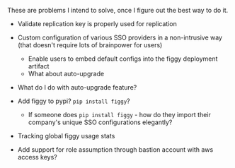 These are problems I intend to solve, once I figure out the best way to do it.

- Validate replication key is properly used for replication

- Custom configuration of various SSO providers in a non-intrusive way (that doesn't require lots of brainpower for users)
    - Enable users to embed default configs into the figgy deployment artifact
    - What about auto-upgrade 
    
- What do I do with auto-upgrade feature?

- Add figgy to pypi? `pip install figgy`?
    - If someone does `pip install figgy` - how do they import their company's unique SSO configurations elegantly?

- Tracking global figgy usage stats

- Add support for role assumption through bastion account with aws access keys?